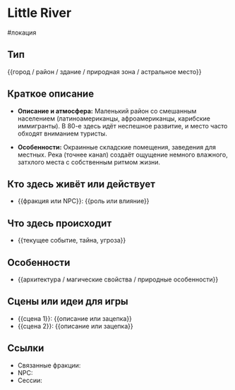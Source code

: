 # Little River
#локация

## Тип
{{город / район / здание / природная зона / астральное место}}

## Краткое описание
- **Описание и атмосфера:** Маленький район со смешанным населением (латиноамериканцы, афроамериканцы, карибские иммигранты). В 80-е здесь идёт неспешное развитие, и место часто обходят вниманием туристы.
    
- **Особенности:** Окраинные складские помещения, заведения для местных. Река (точнее канал) создаёт ощущение немного влажного, затхлого места с собственным ритмом жизни.


## Кто здесь живёт или действует
- {{фракция или NPC}}: {{роль или влияние}}

## Что здесь происходит
- {{текущее событие, тайна, угроза}}

## Особенности
- {{архитектура / магические свойства / природные особенности}}

## Сцены или идеи для игры
- {{сцена 1}}: {{описание или зацепка}}
- {{сцена 2}}: {{описание или зацепка}}

## Ссылки
- Связанные фракции: 
- NPC: 
- Сессии: 
